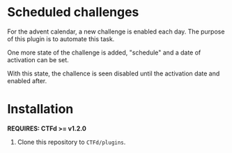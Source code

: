 # Scheduled challenges

For the advent calendar, a new challenge is enabled each day. The purpose of 
this plugin is to automate this task. 

One more state of the challenge is added, "schedule" and a date of activation
can be set.

With this state, the challence is seen disabled until the activation date and
enabled after.

# Installation

**REQUIRES: CTFd >= v1.2.0**

1. Clone this repository to `CTFd/plugins`.
